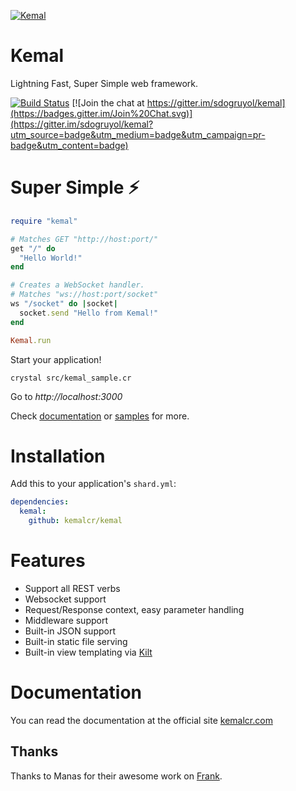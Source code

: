 
[![Kemal](https://avatars3.githubusercontent.com/u/15321198?v=3&s=200)](http://kemalcr.com)

# Kemal

Lightning Fast, Super Simple web framework.

[![Build Status](https://travis-ci.org/kemalcr/kemal.svg?branch=master)](https://travis-ci.org/kemalcr/kemal)
[![Join the chat at https://gitter.im/sdogruyol/kemal](https://badges.gitter.im/Join%20Chat.svg)](https://gitter.im/sdogruyol/kemal?utm_source=badge&utm_medium=badge&utm_campaign=pr-badge&utm_content=badge)

# Super Simple ⚡️

```ruby
require "kemal"

# Matches GET "http://host:port/"
get "/" do
  "Hello World!"
end

# Creates a WebSocket handler.
# Matches "ws://host:port/socket"
ws "/socket" do |socket|
  socket.send "Hello from Kemal!"
end

Kemal.run
```

Start your application!

```
crystal src/kemal_sample.cr
```
Go to *http://localhost:3000*

Check [documentation](http://kemalcr.com) or [samples](https://github.com/kemalcr/kemal/tree/master/samples) for more.

# Installation

Add this to your application's `shard.yml`:

```yaml
dependencies:
  kemal:
    github: kemalcr/kemal
```

# Features

- Support all REST verbs
- Websocket support
- Request/Response context, easy parameter handling
- Middleware support
- Built-in JSON support
- Built-in static file serving
- Built-in view templating via [Kilt](https://github.com/jeromegn/kilt)

# Documentation

You can read the documentation at the official site [kemalcr.com](http://kemalcr.com)

## Thanks

Thanks to Manas for their awesome work on [Frank](https://github.com/manastech/frank).
